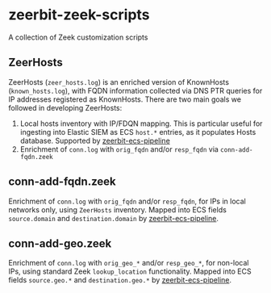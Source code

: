 # zeerbit-zeek-scripts
A collection of Zeek customization scripts

## ZeerHosts
ZeerHosts (`zeer_hosts.log`) is an enriched version of KnownHosts (`known_hosts.log`), with FQDN information collected via DNS PTR queries for IP addresses registered as KnownHosts. There are two main goals we followed in developing ZeerHosts:

1. Local hosts inventory with IP/FDQN mapping. This is particular useful for ingesting into Elastic SIEM as ECS `host.*` entries, as it populates Hosts database. Supported by [zeerbit-ecs-pipeline](https://github.com/ZeerBit/zeerbit-ecs-pipeline)
2. Enrichment of `conn.log` with `orig_fqdn` and/or `resp_fqdn` via `conn-add-fqdn.zeek`

## conn-add-fqdn.zeek
Enrichment of `conn.log` with `orig_fqdn` and/or `resp_fqdn`, for IPs in local networks only, using `ZeerHosts` inventory. Mapped into ECS fields `source.domain` and `destination.domain` by [zeerbit-ecs-pipeline](https://github.com/ZeerBit/zeerbit-ecs-pipeline).

## conn-add-geo.zeek
Enrichment of `conn.log` with `orig_geo_*` and/or `resp_geo_*`, for non-local IPs, using standard Zeek `lookup_location` functionality. Mapped into ECS fields `source.geo.*` and `destination.geo.*` by [zeerbit-ecs-pipeline](https://github.com/ZeerBit/zeerbit-ecs-pipeline).
